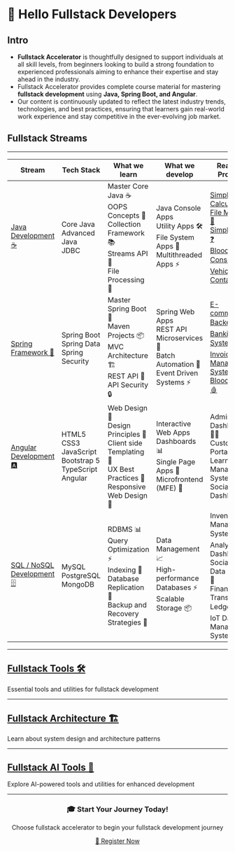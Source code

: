 # 👋 Hello Fullstack Developers 
## Intro
- **Fullstack Accelerator** is thoughtfully designed to support individuals at all skill levels, from beginners looking to build a strong foundation to experienced professionals aiming to enhance their expertise and stay ahead in the industry.
- Fullstack Accelerator provides complete course material for mastering **fullstack development** using **Java, Spring Boot, and Angular**.
- Our content is continuously updated to reflect the latest industry trends, technologies, and best practices, ensuring that learners gain real-world work experience and stay competitive in the ever-evolving job market.

## Fullstack Streams

---

| Stream                    | Tech Stack                                   | What we learn                                           | What we develop                                          | Realtime Projects                                         |
|---------------------------|------------------------------------------------------|----------------------------------------------------------|----------------------------------------------------------|----------------------------------------------------------|
| [Java Development ☕](./java) | Core Java  <br> Advanced Java  <br> JDBC | Master Core Java ☕ <br> OOPS Concepts 🧩 <br> Collection Framework 📚 <br> Streams API 🔄 <br> File Processing 📁 | Java Console Apps  <br> Utility Apps 🛠️ <br> File System Apps 📂 <br> Multithreaded Apps ⚡ | [Simple Calculator 🧮](./java/projects/simple-calculator)  <br>  [File Manager 📁](./java/projects/file-manager)  <br>  [Simple Quiz ❓](./java/projects/simple-quiz)  <br>  [Blood Bank Console 🩸](./java/projects/blood-bank)  <br> [Vehicle Container 🚗](./java/projects/vehicle-container)   |
| [Spring Framework 🌱](./spring) | Spring Boot  <br> Spring Data  <br> Spring Security | Master Spring Boot 🌱 <br> Maven Projects 📦 <br> MVC Architecture 🏗️ <br> REST API 🔌 <br>  API Security 🔒   | Spring Web Apps  <br> REST API  <br> Microservices 🐳 <br> Batch Automation 🤖 <br> Event Driven Systems ⚡ | [E-commerce Backend 🛍️](./spring/projects/ecommerce-api)  <br>  [Banking System 💳](./spring/projects/banking-system)  <br>  [Invoice Management System 📄](./spring/projects/invoice-management)  <br>  [Blood Bank 🩸](./spring/projects/blood-bank)  |
| [Angular Development 🅰️](./angular) | HTML5  <br> CSS3  <br> JavaScript <br> Bootstrap 5 <br> TypeScript  <br> Angular | Web Design 🎨 <br> Design Principles 🎯 <br> Client side Templating 📝 <br> UX Best Practices 👥 <br> Responsive Web Design 📱 | Interactive Web Apps  <br> Dashboards 📊 <br> Single Page Apps 🚀 <br> Microfrontend (MFE) 🧩  | Admin Dashboard 👨‍💼 <br>  Customer Portal 👥 <br>  Learning Management System  <br>  Social Media Dashboard 📱 |
| [SQL / NoSQL Development🗄️](./sql)  | MySQL  <br> PostgreSQL  <br> MongoDB  | RDBMS 📊 <br> Query Optimization ⚡ <br> Indexing 📑 <br> Database Replication 🔄 <br> Backup and Recovery Strategies 💾 | Data Management 📈 <br> High-performance Databases ⚡ <br> Scalable Storage 📦 | Inventory Management System 📦 <br>  Analytics Dashboard  <br>  Social Media Data Storage 📱 <br>  Financial Transactions Ledger 💰 <br>  IoT Data Management System 🌐 |

---

## [Fullstack Tools 🛠️](./tools/)
Essential tools and utilities for fullstack development

---

## [Fullstack Architecture 🏗️](./architecture/)
Learn about system design and architecture patterns

---

## [Fullstack AI Tools 🤖](./ai-tools/)
Explore AI-powered tools and utilities for enhanced development

---

<div align="center">
  <h3>🎓 Start Your Journey Today! </h3>
  <p>Choose fullstack accelerator to begin your fullstack development journey</p>
  <a href="./survey/">📝 Register Now</a>
</div>

